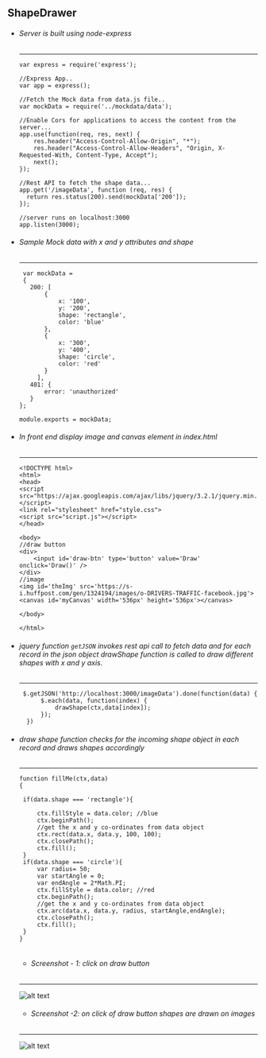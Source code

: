 ## ShapeDrawer


- ###### Server is built using node-express
  -----------------------------------------

  ```
  var express = require('express');
  
  //Express App..
  var app = express();
  
  //Fetch the Mock data from data.js file..
  var mockData = require('../mockdata/data');
  
  //Enable Cors for applications to access the content from the server...
  app.use(function(req, res, next) {
      res.header("Access-Control-Allow-Origin", "*");
      res.header("Access-Control-Allow-Headers", "Origin, X-Requested-With, Content-Type, Accept");
      next();
  });

  //Rest API to fetch the shape data...
  app.get('/imageData', function (req, res) {
    return res.status(200).send(mockData['200']);
  });

  //server runs on localhost:3000
  app.listen(3000); 
  ```
  
- ###### Sample Mock data with x and y attributes and shape
  ---------------------------------------------------------
   ```
    var mockData =
    {
      200: [
          {
              x: '100',
              y: '200',
              shape: 'rectangle',
              color: 'blue'
          },
          {
              x: '300',
              y: '400',
              shape: 'circle',
              color: 'red'
          }
        ],
      401: {
          error: 'unauthorized'
      }
  };

  module.exports = mockData;
   ```
- ###### In front end display image and canvas element in index.html
  -----------------------------------------------------------------
  
  ```
  <!DOCTYPE html>
  <html>
  <head>
  <script src="https://ajax.googleapis.com/ajax/libs/jquery/3.2.1/jquery.min.js"></script>
  <link rel="stylesheet" href="style.css">
  <script src="script.js"></script>
  </head>

  <body>
  //draw button
  <div>
      <input id='draw-btn' type='button' value='Draw' onclick='Draw()' />
  </div>
  //image
  <img id='theImg' src='https://s-i.huffpost.com/gen/1324194/images/o-DRIVERS-TRAFFIC-facebook.jpg'>
  <canvas id='myCanvas' width='536px' height='536px'></canvas>

  </body>

  </html>
  ```

- ###### jquery function `getJSON` invokes rest api call to fetch data and for each record in the json object drawShape function is called to draw different shapes with x and y axis.
  --------------------------------------------------------------------
  ```
   $.getJSON('http://localhost:3000/imageData').done(function(data) {
        $.each(data, function(index) {
            drawShape(ctx,data[index]);
        });
    })
  ``` 
 - ###### draw shape function checks for the incoming shape object in each record and draws shapes accordingly
   ----------------------------------------------------------------------------------------------------------
   ```
   function fillMe(ctx,data)
   {

    if(data.shape === 'rectangle'){

        ctx.fillStyle = data.color; //blue
        ctx.beginPath();
        //get the x and y co-ordinates from data object
        ctx.rect(data.x, data.y, 100, 100);
        ctx.closePath();
        ctx.fill();
    }
    if(data.shape === 'circle'){
        var radius= 50;
        var startAngle = 0;
        var endAngle = 2*Math.PI;
        ctx.fillStyle = data.color; //red
        ctx.beginPath();
        //get the x and y co-ordinates from data object
        ctx.arc(data.x, data.y, radius, startAngle,endAngle);
        ctx.closePath();
        ctx.fill();
    }
   }
  
   ```
   - ###### Screenshot - 1: click on draw button 
    ----------------------------------------------

   ![alt text](https://github.com/anupkv1/imageDrawer/blob/master/imageCordinatesMarker/image1.PNG)

     - ###### Screenshot -2: on click of draw button shapes are drawn on images
    ---------------------------------------------------------------------------
    
    ![alt text](https://github.com/anupkv1/imageDrawer/blob/master/imageCordinatesMarker/image2.PNG)
   

 
